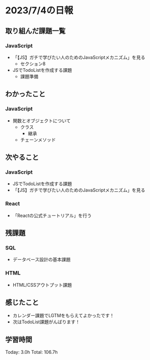 # 2023/7/4の日報
## 取り組んだ課題一覧
### JavaScript
* 「【JS】ガチで学びたい人のためのJavaScriptメカニズム」を見る
    * セクション8
* JSでTodoListを作成する課題
    * 課題準備
## わかったこと
### JavaScript
* 関数とオブジェクトについて
    * クラス
        * 継承
    * チェーンメソッド
## 次やること
### JavaScript
* JSでTodoListを作成する課題
* 「【JS】ガチで学びたい人のためのJavaScriptメカニズム」を見る
### React
* 「Reactの公式チュートリアル」を行う
## 残課題
### SQL
* データベース設計の基本課題
### HTML
* HTML/CSSアウトプット課題
## 感じたこと
* カレンダー課題でLGTMをもらえてよかったです！
* 次はTodoList課題がんばります！
## 学習時間
Today: 3.0h
Total: 106.7h
